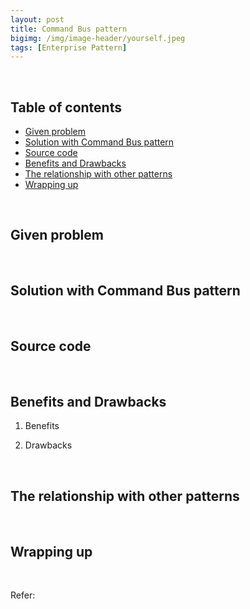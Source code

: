 ```yaml
---
layout: post
title: Command Bus pattern
bigimg: /img/image-header/yourself.jpeg
tags: [Enterprise Pattern]
---
```





<br>

## Table of contents
- [Given problem](#given-problem)
- [Solution with Command Bus pattern](#solution-with-command-bus-pattern)
- [Source code](#source-code)
- [Benefits and Drawbacks](#benefits-and-drawbacks)
- [The relationship with other patterns](#the-relationship-with-other-patterns)
- [Wrapping up](#wrapping-up)


<br>

## Given problem






<br>

## Solution with Command Bus pattern






<br>

## Source code





<br>

## Benefits and Drawbacks

1. Benefits




2. Drawbacks





<br>

## The relationship with other patterns




<br>

## Wrapping up




<br>

Refer:

[]()

[]()

[]()

[]()